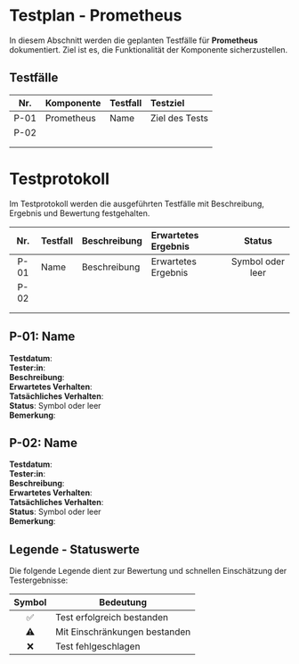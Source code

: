 # Testplan - Prometheus
In diesem Abschnitt werden die geplanten Testfälle für **Prometheus** dokumentiert. Ziel ist es, die Funktionalität der Komponente sicherzustellen.

## Testfälle
| Nr. | Komponente | Testfall | Testziel |
| :-: | :-- | :-- | :-- |
| P-01 | Prometheus | Name | Ziel des Tests |
| P-02 |  |  |  |
|  |  |  |  |
|  |  |  |  |

# Testprotokoll
Im Testprotokoll werden die ausgeführten Testfälle mit Beschreibung, Ergebnis und Bewertung festgehalten.

| Nr. | Testfall | Beschreibung | Erwartetes Ergebnis | Status |
| :-: | :-- | :-- | :-- | :-: |
| P-01 | Name | Beschreibung | Erwartetes Ergebnis | Symbol oder leer |
| P-02 |  |  |  |  |
|  |  |  |  |  |
|  |  |  |  |  |

## P-01: Name
**Testdatum**:  
**Tester:in**:  
**Beschreibung**:  
**Erwartetes Verhalten**:  
**Tatsächliches Verhalten**:  
**Status**: Symbol oder leer  
**Bemerkung**:  

## P-02: Name
**Testdatum**:  
**Tester:in**:  
**Beschreibung**:  
**Erwartetes Verhalten**:  
**Tatsächliches Verhalten**:  
**Status**: Symbol oder leer  
**Bemerkung**:  

## Legende - Statuswerte
Die folgende Legende dient zur Bewertung und schnellen Einschätzung der Testergebnisse:

| Symbol | Bedeutung |
| :-: | --- |
| ✅ | Test erfolgreich bestanden |
| ⚠️ | Mit Einschränkungen bestanden |
| ❌ | Test fehlgeschlagen |
